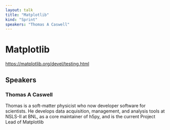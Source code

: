 ```yaml
---
layout: talk
title: "Matplotlib"
kind: "Sprint"
speakers: "Thomas A Caswell"
---
```


# Matplotlib

https://matplotlib.org/devel/testing.html

## Speakers

### Thomas A Caswell

Thomas is a soft-matter physicist who now developer software for scientists.  He develops data acquisition, management, and analysis tools at NSLS-II at BNL, as a core maintainer of h5py, and  is the current Project Lead of Matplotlib
